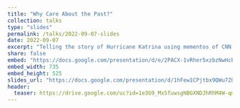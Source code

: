 ```yaml
---
title: "Why Care About the Past?"
collection: talks
type: "slides"
permalink: /talks/2022-09-07-slides
date: 2022-09-07
excerpt: "Telling the story of Hurricane Katrina using mementos of CNN.com from the [Wayback Machine](https://web.archive.org/)"
share: false
embed: "https://docs.google.com/presentation/d/e/2PACX-1vRher5xzbzNwHcbPNswd-1UjTMNEK-skRtzwu79cdp2MJqeIOyqRzXTe3P6eJaRyxZwVyDDMOaWvKse/embed?start=true&loop=true&delayms=4000"
embed_width: 735
embed_height: 525
slides_url: "https://docs.google.com/presentation/d/1hFew1CPjtbx9QWu7ZQyyWlq7E203Q7595FrkxcbaN9s/preview"
header:
  teaser: https://drive.google.com/uc?id=1e3G9_MxSfuwsgNBGXNDJhRhM4W-qmXpp 
---
```

